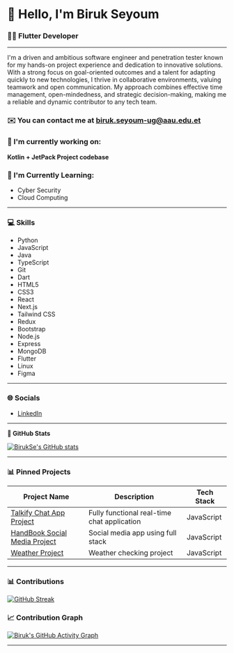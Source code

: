 # 👋 **Hello, I'm Biruk Seyoum**  
### 👨‍💻 Flutter Developer

---

I'm a driven and ambitious software engineer and penetration tester known for my hands-on project experience and dedication to innovative solutions. With a strong focus on goal-oriented outcomes and a talent for adapting quickly to new technologies, I thrive in collaborative environments, valuing teamwork and open communication. My approach combines effective time management, open-mindedness, and strategic decision-making, making me a reliable and dynamic contributor to any tech team.

### ✉️ You can contact me at [biruk.seyoum-ug@aau.edu.et](mailto:biruk.seyoum-ug@aau.edu.et)

### 🚀 I'm currently working on:
**Kotlin + JetPack Project codebase**


### 🧠 I'm Currently Learning:
- Cyber Security  
- Cloud Computing  

---

### 💻 Skills
- Python  
- JavaScript  
- Java  
- TypeScript  
- Git  
- Dart  
- HTML5  
- CSS3  
- React  
- Next.js  
- Tailwind CSS  
- Redux  
- Bootstrap  
- Node.js  
- Express  
- MongoDB  
- Flutter  
- Linux  
- Figma  

---

### 🌐 Socials
- [LinkedIn](https://www.linkedin.com/in/biruk-seyoum-b0b609299)

---

**🌟 GitHub Stats**  

<a href="http://www.github.com/BirukSe">
  <img src="https://github-readme-stats.vercel.app/api?username=BirukSe&show_icons=true&count_private=true&title_color=ec4899&text_color=facc15&icon_color=84cc16&bg_color=14532d&hide_border=true" alt="BirukSe's GitHub stats" />
</a>

---

### 📊 Pinned Projects
| Project Name | Description | Tech Stack |
|--------------|-------------|------------|
| [Talkify Chat App Project](https://github.com/BirukSe/Talkify-ChatApp) | Fully functional real-time chat application | JavaScript |
| [HandBook Social Media Project](https://github.com/BirukSe/Social-Media-Project) | Social media app using full stack | JavaScript |
| [Weather Project](https://github.com/BirukSe/WeatherApp) | Weather checking project | JavaScript |

---
### 📊 Contributions
[![GitHub Streak](https://github-readme-streak-stats.herokuapp.com?user=Birukse&theme=dark&hide_border=true)](https://git.io/streak-stats)




### 📈 Contribution Graph
[![Biruk's GitHub Activity Graph](https://github-readme-activity-graph.vercel.app/graph?username=BirukSe&bg_color=14532d&color=facc15&line=ec4899&point=84cc16&hide_border=true)](https://github.com/BirukSe)


---


